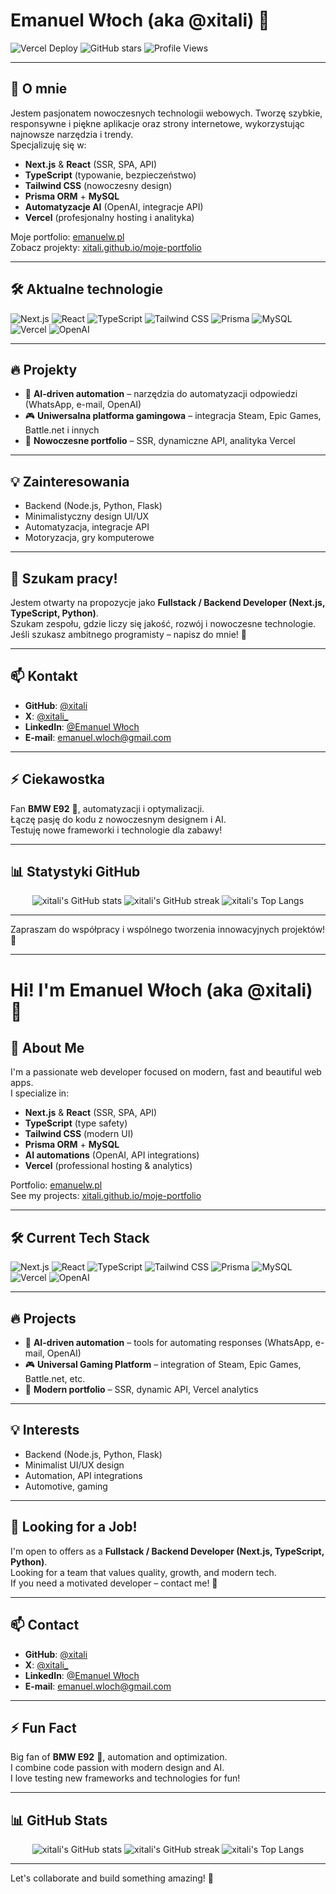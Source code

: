 # Emanuel Włoch (aka @xitali) 👋

![Vercel Deploy](https://vercel.com/button)
![GitHub stars](https://img.shields.io/github/stars/xitali/emanuelw?style=social)
![Profile Views](https://komarev.com/ghpvc/?username=xitali&color=blue)

---

## 🚀 O mnie
Jestem pasjonatem nowoczesnych technologii webowych. Tworzę szybkie, responsywne i piękne aplikacje oraz strony internetowe, wykorzystując najnowsze narzędzia i trendy.  
Specjalizuję się w:
- **Next.js** & **React** (SSR, SPA, API)
- **TypeScript** (typowanie, bezpieczeństwo)
- **Tailwind CSS** (nowoczesny design)
- **Prisma ORM** + **MySQL**
- **Automatyzacje AI** (OpenAI, integracje API)
- **Vercel** (profesjonalny hosting i analityka)

Moje portfolio: [emanuelw.pl](https://emanuelw.pl)  
Zobacz projekty: [xitali.github.io/moje-portfolio](https://xitali.github.io/moje-portfolio)

---

## 🛠 Aktualne technologie
![Next.js](https://img.shields.io/badge/Next.js-000?logo=nextdotjs&logoColor=white)
![React](https://img.shields.io/badge/React-20232a?logo=react&logoColor=61dafb)
![TypeScript](https://img.shields.io/badge/TypeScript-3178c6?logo=typescript&logoColor=white)
![Tailwind CSS](https://img.shields.io/badge/TailwindCSS-38bdf8?logo=tailwindcss&logoColor=white)
![Prisma](https://img.shields.io/badge/Prisma-2d3748?logo=prisma&logoColor=white)
![MySQL](https://img.shields.io/badge/MySQL-00758f?logo=mysql&logoColor=white)
![Vercel](https://img.shields.io/badge/Vercel-000?logo=vercel&logoColor=white)
![OpenAI](https://img.shields.io/badge/OpenAI-412991?logo=openai&logoColor=white)

---

## 🔥 Projekty
- 🤖 **AI-driven automation** – narzędzia do automatyzacji odpowiedzi (WhatsApp, e-mail, OpenAI)
- 🎮 **Uniwersalna platforma gamingowa** – integracja Steam, Epic Games, Battle.net i innych
- 💼 **Nowoczesne portfolio** – SSR, dynamiczne API, analityka Vercel

---

## 💡 Zainteresowania
- Backend (Node.js, Python, Flask)
- Minimalistyczny design UI/UX
- Automatyzacja, integracje API
- Motoryzacja, gry komputerowe

---

## 🎯 Szukam pracy!
Jestem otwarty na propozycje jako **Fullstack / Backend Developer (Next.js, TypeScript, Python)**.  
Szukam zespołu, gdzie liczy się jakość, rozwój i nowoczesne technologie.  
Jeśli szukasz ambitnego programisty – napisz do mnie! 💼

---

## 📫 Kontakt
- **GitHub**: [@xitali](https://github.com/xitali)
- **X**: [@xitali_](https://x.com/xitali_)
- **LinkedIn**: [@Emanuel Włoch](https://www.linkedin.com/in/emanuelwloch)
- **E-mail**: emanuel.wloch@gmail.com

---

## ⚡ Ciekawostka
Fan **BMW E92** 🚗, automatyzacji i optymalizacji.  
Łączę pasję do kodu z nowoczesnym designem i AI.  
Testuję nowe frameworki i technologie dla zabawy!

---

## 📊 Statystyki GitHub

<p align="center">
  <img src="https://github-readme-stats.vercel.app/api?username=xitali&show_icons=true&theme=tokyonight" alt="xitali's GitHub stats" />
  <img src="https://streak-stats.demolab.com?user=xitali&theme=tokyonight" alt="xitali's GitHub streak" />
  <img src="https://github-readme-stats.vercel.app/api/top-langs/?username=xitali&layout=compact&theme=tokyonight" alt="xitali's Top Langs" />
</p>

---

Zapraszam do współpracy i wspólnego tworzenia innowacyjnych projektów! 🚀

---

# Hi! I'm Emanuel Włoch (aka @xitali) 👋

## 🚀 About Me
I'm a passionate web developer focused on modern, fast and beautiful web apps.  
I specialize in:
- **Next.js** & **React** (SSR, SPA, API)
- **TypeScript** (type safety)
- **Tailwind CSS** (modern UI)
- **Prisma ORM** + **MySQL**
- **AI automations** (OpenAI, API integrations)
- **Vercel** (professional hosting & analytics)

Portfolio: [emanuelw.pl](https://emanuelw.pl)  
See my projects: [xitali.github.io/moje-portfolio](https://xitali.github.io/moje-portfolio)

---

## 🛠 Current Tech Stack
![Next.js](https://img.shields.io/badge/Next.js-000?logo=nextdotjs&logoColor=white)
![React](https://img.shields.io/badge/React-20232a?logo=react&logoColor=61dafb)
![TypeScript](https://img.shields.io/badge/TypeScript-3178c6?logo=typescript&logoColor=white)
![Tailwind CSS](https://img.shields.io/badge/TailwindCSS-38bdf8?logo=tailwindcss&logoColor=white)
![Prisma](https://img.shields.io/badge/Prisma-2d3748?logo=prisma&logoColor=white)
![MySQL](https://img.shields.io/badge/MySQL-00758f?logo=mysql&logoColor=white)
![Vercel](https://img.shields.io/badge/Vercel-000?logo=vercel&logoColor=white)
![OpenAI](https://img.shields.io/badge/OpenAI-412991?logo=openai&logoColor=white)

---

## 🔥 Projects
- 🤖 **AI-driven automation** – tools for automating responses (WhatsApp, e-mail, OpenAI)
- 🎮 **Universal Gaming Platform** – integration of Steam, Epic Games, Battle.net, etc.
- 💼 **Modern portfolio** – SSR, dynamic API, Vercel analytics

---

## 💡 Interests
- Backend (Node.js, Python, Flask)
- Minimalist UI/UX design
- Automation, API integrations
- Automotive, gaming

---

## 🎯 Looking for a Job!
I'm open to offers as a **Fullstack / Backend Developer (Next.js, TypeScript, Python)**.  
Looking for a team that values quality, growth, and modern tech.  
If you need a motivated developer – contact me! 💼

---

## 📫 Contact
- **GitHub**: [@xitali](https://github.com/xitali)
- **X**: [@xitali_](https://x.com/xitali_)
- **LinkedIn**: [@Emanuel Włoch](https://www.linkedin.com/in/emanuelwloch)
- **E-mail**: emanuel.wloch@gmail.com

---

## ⚡ Fun Fact
Big fan of **BMW E92** 🚗, automation and optimization.  
I combine code passion with modern design and AI.  
I love testing new frameworks and technologies for fun!

---

## 📊 GitHub Stats

<p align="center">
  <img src="https://github-readme-stats.vercel.app/api?username=xitali&show_icons=true&theme=tokyonight" alt="xitali's GitHub stats" />
  <img src="https://streak-stats.demolab.com?user=xitali&theme=tokyonight" alt="xitali's GitHub streak" />
  <img src="https://github-readme-stats.vercel.app/api/top-langs/?username=xitali&layout=compact&theme=tokyonight" alt="xitali's Top Langs" />
</p>

---

Let's collaborate and build something amazing! 🚀
